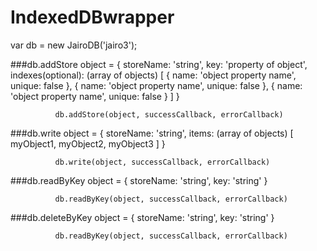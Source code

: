 # IndexedDBwrapper

var db = new JairoDB('jairo3');


###db.addStore
              object = {
                  storeName: 'string',
                  key:       'property of object',
                  indexes(optional):  (array of objects)
                      [
                          {
                              name: 'object property name',
                              unique: false
                          },
                          {
                              name: 'object property name',
                              unique: false
                          },
                          {
                              name: 'object property name',
                              unique: false
                          }
                      ]
              }
              
              db.addStore(object, successCallback, errorCallback)


###db.write
              object = {
                  storeName: 'string',
                  items:  (array of objects)
                      [
                          myObject1,
                          myObject2,
                          myObject3
                      ]
              }
              
              db.write(object, successCallback, errorCallback)



###db.readByKey
              object = {
                  storeName: 'string',
                  key: 'string'
              }
              
              db.readByKey(object, successCallback, errorCallback)



###db.deleteByKey 
              object = {
                  storeName: 'string',
                  key: 'string'
              }
              
              db.readByKey(object, successCallback, errorCallback)
